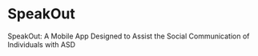 # SpeakOut
SpeakOut: A Mobile App Designed to Assist the Social Communication of Individuals with ASD
